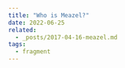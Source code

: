 ```yaml
---
title: "Who is Meazel?"
date: 2022-06-25
related:
  - _posts/2017-04-16-meazel.md
tags:
  - fragment
---
```

